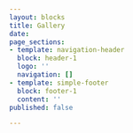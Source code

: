 ```yaml
---
layout: blocks
title: Gallery
date: 
page_sections:
- template: navigation-header
  block: header-1
  logo: ''
  navigation: []
- template: simple-footer
  block: footer-1
  content: ''
published: false

---
```

